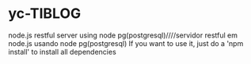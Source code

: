# yc-TIBLOG
node.js restful server using node pg(postgresql)////servidor restful em node.js usando node pg(postgresql) 
If you want to use it, just do a 'npm install' to install all dependencies

